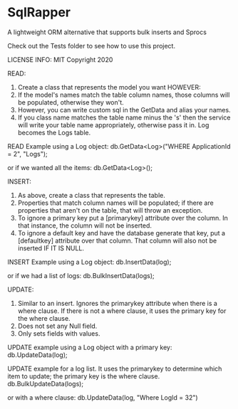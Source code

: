 # SqlRapper
A lightweight ORM alternative that supports bulk inserts and Sprocs

Check out the Tests folder to see how to use this project.  

LICENSE INFO:  MIT Copyright 2020


READ:
1. Create a class that represents the model you want HOWEVER:
2. If the model's names match the table column names, those columns will be populated, otherwise they won't. 
3. However, you can write custom sql in the GetData and alias your names.
4. If you class name matches the table name minus the 's' then the service will write your table name appropriately, otherwise pass it in.  Log becomes the Logs table.

READ Example using a Log object:
db.GetData&lt;Log&gt;("WHERE ApplicationId = 2", "Logs");

or if we wanted all the items:
db.GetData&lt;Log&gt;();


INSERT:
1. As above, create a class that represents the table.  
2. Properties that match column names will be populated; if there are properties that aren't on the table, that will throw an exception.  
3. To ignore a primary key put a [primarykey] attribute over the column.  In that instance, the column will not be inserted.
4. To ignore a default key and have the database generate that key, put a [defaultkey] attribute over that column.  That column will also not be inserted IF IT IS NULL.

INSERT Example using a Log object:
db.InsertData(log);

or if we had a list of logs:
db.BulkInsertData(logs);


UPDATE:
1. Similar to an insert.  Ignores the primarykey attribute when there is a where clause.  If there is not a where clause, it uses the primary key for the where clause.
2. Does not set any Null field.
3. Only sets fields with values.

UPDATE example using a Log object with a primary key:
db.UpdateData(log);

UPDATE example for a log list.  It uses the primarykey to determine which item to update; the primary key is the where clause.
db.BulkUpdateData(logs);

or with a where clause:
db.UpdateData(log, "Where LogId = 32")
